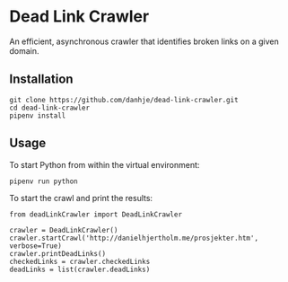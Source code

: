 # Dead Link Crawler
An efficient, asynchronous crawler that identifies broken links on a given domain.

## Installation
```
git clone https://github.com/danhje/dead-link-crawler.git
cd dead-link-crawler
pipenv install
```

## Usage
To start Python from within the virtual environment:
```
pipenv run python
```
To start the crawl and print the results:
```
from deadLinkCrawler import DeadLinkCrawler

crawler = DeadLinkCrawler()
crawler.startCrawl('http://danielhjertholm.me/prosjekter.htm', verbose=True)
crawler.printDeadLinks()
checkedLinks = crawler.checkedLinks
deadLinks = list(crawler.deadLinks)
```

